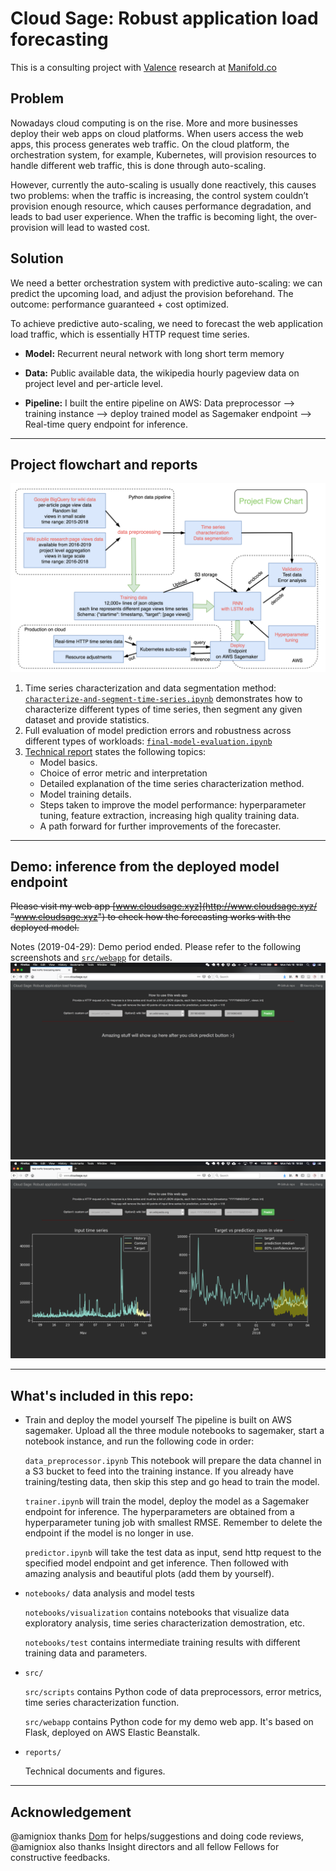 # Cloud Sage: Robust application load forecasting

This is a consulting project with [Valence](https://valence.net/) research at [Manifold.co](https://www.manifold.co/)

## Problem
Nowadays cloud computing is on the rise. More and more businesses deploy their web apps on cloud platforms. When users access the web apps, this process generates web traffic. On the cloud platform, the orchestration system, for example, Kubernetes, will provision resources to handle different web traffic, this is done through auto-scaling. 

However, currently the auto-scaling is usually done reactively, this causes two problems: when the traffic is increasing, the control system couldn’t provision enough resource, which causes performance degradation, and leads to bad user experience. When the traffic is becoming light, the over-provision will lead to wasted cost.

## Solution
We need a better orchestration system with predictive auto-scaling: we can predict the upcoming load, and adjust the provision beforehand. The outcome: performance  guaranteed + cost optimized.

To achieve predictive auto-scaling, we need to forecast the web application load traffic, which is essentially HTTP request time series. 

- **Model:** Recurrent neural network with long short term memory

- **Data:** Public available data, the wikipedia hourly pageview data on project level and per-article level.

- **Pipeline:** I built the entire pipeline on AWS:
Data preprocessor --> training instance --> deploy trained model as Sagemaker endpoint --> Real-time query endpoint for inference.

---
## Project flowchart and reports
![alt text](reports/figures/flow_chart.png "Project flow chart")

1. Time series characterization and data segmentation method: [`characterize-and-segment-time-series.ipynb`](notebooks/visualization/characterize-and-segment-time-series.ipynb) demonstrates how to characterize different types of time series, then segment any given dataset and provide statistics.
2. Full evaluation of model prediction errors and robustness across different types of workloads: [`final-model-evaluation.ipynb`](notebooks/test/final-model-evaluation.ipynb)
3. [Technical report](reports/tech_report.pdf "tech_report.pdf") states the following topics:
	- Model basics. 
	- Choice of error metric and interpretation 
	- Detailed explanation of the time series characterization method.
	- Model training details.
	- Steps taken to improve the model performance: hyperparameter tuning, feature extraction, increasing high quality training data.
	- A path forward for further improvements of the forecaster.

---
## Demo: inference from the deployed model endpoint

~~Please visit my web app [www.cloudsage.xyz](http://www.cloudsage.xyz/ "www.cloudsage.xyz") to check how the forecasting works with the deployed model.~~

Notes (2019-04-29): Demo period ended. Please refer to the following screenshots and [`src/webapp`](src/webapp) for details.
![alt text](reports/figures/screenshot_left.png)
![alt text](reports/figures/screenshot_right.png)

---
## What's included in this repo:

- Train and deploy the model yourself
	The pipeline is built on AWS sagemaker. Upload all the three module notebooks to sagemaker, start a notebook instance, and run the following code in order:

	`data_preprocessor.ipynb` This notebook will prepare the data channel in a S3 bucket to feed into the training instance. If you already have training/testing data, then skip this step and go head to train the model.

	`trainer.ipynb` will train the model, deploy the model as a Sagemaker endpoint for inference. The hyperparameters are obtained from a hyperparameter tuning job with smallest RMSE. Remember to delete the endpoint if the model is no longer in use.

	`predictor.ipynb` will take the test data as input, send http request to the specified model endpoint and get inference. Then followed with amazing analysis and beautiful plots (add them by yourself).

- `notebooks/` data analysis and model tests

	`notebooks/visualization` contains notebooks that visualize data exploratory analysis, time series characterization demostration, etc.

	`notebooks/test` contains intermediate training results with different training data and parameters.
- `src/` 

	`src/scripts` contains Python code of data preprocessors, error metrics, time series characterization function.

	`src/webapp` contains Python code for my demo web app. It's based on Flask, deployed on AWS Elastic Beanstalk.
- `reports/`

	Technical documents and figures.

---
## Acknowledgement
@amigniox thanks [Dom](https://github.com/domenicrosati) for helps/suggestions and doing code reviews, @amigniox also thanks Insight directors and all fellow Fellows for constructive feedbacks.
